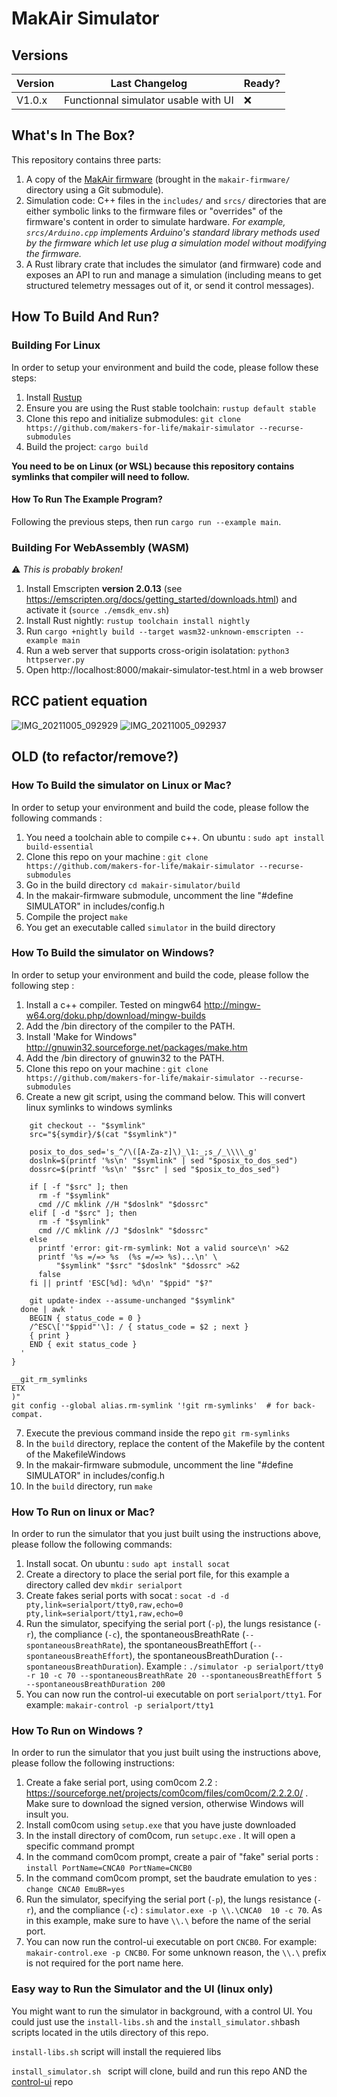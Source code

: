 # MakAir Simulator

## Versions

| Version | Last Changelog | Ready? |
| ------- | -------------- | ------ |
| V1.0.x | Functionnal simulator usable with UI | ❌

## What's In The Box?

This repository contains three parts:

1. A copy of the [MakAir firmware](https://github.com/makers-for-life/makair-firmware) (brought in the `makair-firmware/` directory using a Git submodule).
2. Simulation code: C++ files in the `includes/` and `srcs/` directories that are either symbolic links to the firmware files or "overrides" of the firmware's content in order to simulate hardware. _For example, `srcs/Arduino.cpp` implements Arduino's standard library methods used by the firmware which let use plug a simulation model without modifying the firmware._
3. A Rust library crate that includes the simulator (and firmware) code and exposes an API to run and manage a simulation (including means to get structured telemetry messages out of it, or send it control messages).

## How To Build And Run?

### Building For Linux

In order to setup your environment and build the code, please follow these steps:

1. Install [Rustup](https://rustup.rs/)
2. Ensure you are using the Rust stable toolchain: `rustup default stable`
3. Clone this repo and initialize submodules: `git clone https://github.com/makers-for-life/makair-simulator --recurse-submodules`
4. Build the project: `cargo build`

**You need to be on Linux (or WSL) because this repository contains symlinks that compiler will need to follow.**

#### How To Run The Example Program?

Following the previous steps, then run `cargo run --example main`.

### Building For WebAssembly (WASM)

⚠ _This is probably broken!_

1. Install Emscripten **version 2.0.13** (see https://emscripten.org/docs/getting_started/downloads.html) and activate it (`source ./emsdk_env.sh`)
2. Install Rust nightly: `rustup toolchain install nightly`
3. Run `cargo +nightly build --target wasm32-unknown-emscripten --example main`
4. Run a web server that supports cross-origin isolatation: `python3 httpserver.py`
5. Open http://localhost:8000/makair-simulator-test.html in a web browser

## RCC patient equation

![IMG_20211005_092929](https://user-images.githubusercontent.com/10956689/135980051-f7d4eaaa-6643-4dcf-b2d9-db3d4663749b.jpg)
![IMG_20211005_092937](https://user-images.githubusercontent.com/10956689/135980664-5cc8be00-bf33-4e1c-b68c-276e584252d4.jpg)

## OLD (to refactor/remove?)

### How To Build the simulator on Linux or Mac?

In order to setup your environment and build the code, please follow the following commands :

1. You need a toolchain able to compile c++. On ubuntu : `sudo apt install build-essential `
2. Clone this repo on your machine : `git clone https://github.com/makers-for-life/makair-simulator --recurse-submodules`
3. Go in the build directory `cd makair-simulator/build`
4. In the makair-firmware submodule, uncomment the line "#define SIMULATOR" in includes/config.h
5. Compile the project `make`
6. You get an executable called `simulator` in the build directory

### How To Build the simulator on Windows?

In order to setup your environment and build the code, please follow the following step :

1. Install a c++ compiler. Tested on mingw64 http://mingw-w64.org/doku.php/download/mingw-builds
2. Add the /bin directory of the compiler to the PATH.
3. Install 'Make for Windows" http://gnuwin32.sourceforge.net/packages/make.htm
4. Add the /bin directory of gnuwin32 to the PATH.
5. Clone this repo on your machine : `git clone https://github.com/makers-for-life/makair-simulator --recurse-submodules`
6. Create a new git script, using the command below. This will convert linux symlinks to windows symlinks
```
    git checkout -- "$symlink"
    src="${symdir}/$(cat "$symlink")"

    posix_to_dos_sed='s_^/\([A-Za-z]\)_\1:_;s_/_\\\\_g'
    doslnk=$(printf '%s\n' "$symlink" | sed "$posix_to_dos_sed")
    dossrc=$(printf '%s\n' "$src" | sed "$posix_to_dos_sed")

    if [ -f "$src" ]; then
      rm -f "$symlink"
      cmd //C mklink //H "$doslnk" "$dossrc"
    elif [ -d "$src" ]; then
      rm -f "$symlink"
      cmd //C mklink //J "$doslnk" "$dossrc"
    else
      printf 'error: git-rm-symlink: Not a valid source\n' >&2
      printf '%s =/=> %s  (%s =/=> %s)...\n' \
          "$symlink" "$src" "$doslnk" "$dossrc" >&2
      false
    fi || printf 'ESC[%d]: %d\n' "$ppid" "$?"

    git update-index --assume-unchanged "$symlink"
  done | awk '
    BEGIN { status_code = 0 }
    /^ESC\['"$ppid"'\]: / { status_code = $2 ; next }
    { print }
    END { exit status_code }
  '
}

__git_rm_symlinks
ETX
)"
git config --global alias.rm-symlink '!git rm-symlinks'  # for back-compat.
```
7. Execute the previous command inside the repo `git rm-symlinks`
8. In the `build` directory, replace the content of the Makefile by the content of the MakefileWindows
9. In the makair-firmware submodule, uncomment the line "#define SIMULATOR" in includes/config.h
10. In the `build` directory, run `make`

### How To Run on linux or Mac?

In order to run the simulator that you just built using the instructions above, please follow the following commands:
1. Install socat. On ubuntu : `sudo apt install socat `
2. Create a directory to place the serial port file, for this example a directory called dev `mkdir serialport `
3. Create fakes serial ports with socat : `socat -d -d pty,link=serialport/tty0,raw,echo=0 pty,link=serialport/tty1,raw,echo=0 `
4. Run the simulator, specifying the serial port (`-p`), the lungs resistance (`-r`), the compliance (`-c`),  the spontaneousBreathRate (`--spontaneousBreathRate`),  the spontaneousBreathEffort (`--spontaneousBreathEffort`),  the spontaneousBreathDuration (`--spontaneousBreathDuration`). Example : `./simulator -p serialport/tty0 -r 10 -c 70 --spontaneousBreathRate 20 --spontaneousBreathEffort 5 --spontaneousBreathDuration 200`
5. You can now run the control-ui executable on port `serialport/tty1`. For example: `makair-control -p serialport/tty1`

### How To Run on Windows ?

In order to run the simulator that you just built using the instructions above, please follow the following instructions:
1. Create a fake serial port, using com0com 2.2 : https://sourceforge.net/projects/com0com/files/com0com/2.2.2.0/ . Make sure to download the signed version, otherwise Windows will insult you.
2. Install com0com using `setup.exe` that you have juste downloaded
3. In the install directory of com0com, run `setupc.exe` . It will open a specific command prompt
4. In the command com0com prompt, create a pair of "fake" serial ports : `install PortName=CNCA0 PortName=CNCB0`
5. In the command com0com prompt, set the baudrate emulation to yes : `change CNCA0 EmuBR=yes`
6. Run the simulator, specifying the serial port (`-p`), the lungs resistance (`-r`), and the compliance (`-c`) : `simulator.exe -p \\.\CNCA0  10 -c 70`. As in this example, make sure to have `\\.\` before the name of the serial port.
7. You can now run the control-ui executable on port `CNCB0`. For example: `makair-control.exe -p CNCB0`. For some unknown reason, the `\\.\` prefix is not required for the port name here.

### Easy way to Run the Simulator and the UI (linux only)

You might want to run the simulator in background, with a control UI. You could just use the `install-libs.sh` and the ` install_simulator.sh `bash scripts located in the utils directory of this repo.

`install-libs.sh` script will install the requiered libs

`install_simulator.sh ` script will clone, build and run this repo AND the [control-ui](https://github.com/makers-for-life/makair-control-ui) repo
